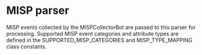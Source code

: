 # MISP parser

MISP events collected by the MISPCollectorBot are passed to this parser
for processing. Supported MISP event categories and attribute types are
defined in the SUPPORTED_MISP_CATEGORIES and MISP_TYPE_MAPPING class
constants.
